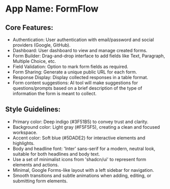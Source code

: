 # **App Name**: FormFlow

## Core Features:

- Authentication: User authentication with email/password and social providers (Google, GitHub).
- Dashboard: User dashboard to view and manage created forms.
- Form Builder: Drag-and-drop interface to add fields like Text, Paragraph, Multiple Choice, etc.
- Field Validation: Option to mark form fields as required.
- Form Sharing: Generate a unique public URL for each form.
- Response Display: Display collected responses in a table format.
- Form content suggestions: AI tool will make suggestions for questions/prompts based on a brief description of the type of information the form is meant to collect.

## Style Guidelines:

- Primary color: Deep indigo (#3F51B5) to convey trust and clarity.
- Background color: Light gray (#F5F5F5), creating a clean and focused workspace.
- Accent color: Soft blue (#5DADE2) for interactive elements and highlights.
- Body and headline font: 'Inter' sans-serif for a modern, neutral look, suitable for both headlines and body text.
- Use a set of minimalist icons from 'shadcn/ui' to represent form elements and actions.
- Minimal, Google Forms-like layout with a left sidebar for navigation.
- Smooth transitions and subtle animations when adding, editing, or submitting form elements.